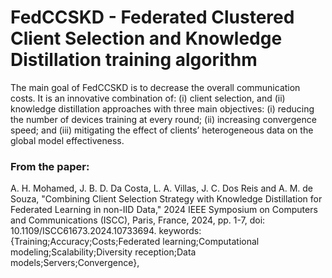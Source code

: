 # FedCCSKD - Federated Clustered Client Selection and Knowledge Distillation training algorithm

The main goal of FedCCSKD is to decrease the overall communication costs. It is an innovative combination of: (i) client selection, and (ii) knowledge distillation approaches with three main objectives: (i) reducing the number of devices training at every round; (ii) increasing convergence speed; and (iii) mitigating the effect of clients’ heterogeneous data on the global model effectiveness.

### From the paper: 
A. H. Mohamed, J. B. D. Da Costa, L. A. Villas, J. C. Dos Reis and A. M. de Souza, "Combining Client Selection Strategy with Knowledge Distillation for Federated Learning in non-IID Data," 2024 IEEE Symposium on Computers and Communications (ISCC), Paris, France, 2024, pp. 1-7, doi: 10.1109/ISCC61673.2024.10733694.
keywords: {Training;Accuracy;Costs;Federated learning;Computational modeling;Scalability;Diversity reception;Data models;Servers;Convergence},
